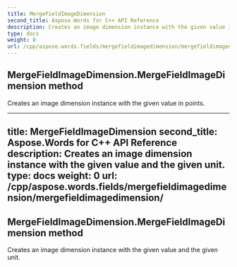 ```yaml
---
title: MergeFieldImageDimension
second_title: Aspose.Words for C++ API Reference
description: Creates an image dimension instance with the given value in points. 
type: docs
weight: 0
url: /cpp/aspose.words.fields/mergefieldimagedimension/mergefieldimagedimension/
---
```

## MergeFieldImageDimension.MergeFieldImageDimension method


Creates an image dimension instance with the given value in points.

---
title: MergeFieldImageDimension
second_title: Aspose.Words for C++ API Reference
description: Creates an image dimension instance with the given value and the given unit. 
type: docs
weight: 0
url: /cpp/aspose.words.fields/mergefieldimagedimension/mergefieldimagedimension/
---
## MergeFieldImageDimension.MergeFieldImageDimension method


Creates an image dimension instance with the given value and the given unit.

